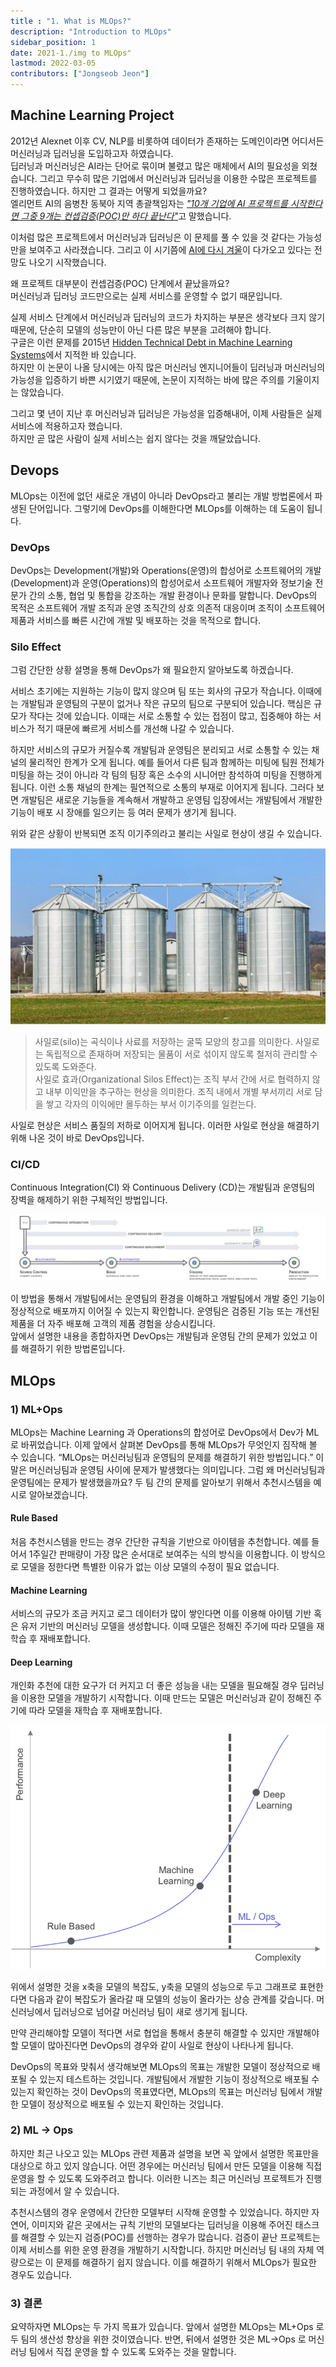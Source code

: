```yaml
---
title : "1. What is MLOps?"
description: "Introduction to MLOps"
sidebar_position: 1
date: 2021-1./img to MLOps"
lastmod: 2022-03-05
contributors: ["Jongseob Jeon"]
---
```


## Machine Learning Project

2012년 Alexnet 이후 CV, NLP를 비롯하여 데이터가 존재하는 도메인이라면 어디서든 머신러닝과 딥러닝을 도입하고자 하였습니다.  
딥러닝과 머신러닝은 AI라는 단어로 묶이며 불렸고 많은 매체에서 AI의 필요성을 외쳤습니다. 그리고 무수히 많은 기업에서 머신러닝과 딥러닝을 이용한 수많은 프로젝트를 진행하였습니다. 하지만 그 결과는 어떻게 되었을까요?  
엘리먼트 AI의 음병찬 동북아 지역 총괄책임자는 [*"10개 기업에 AI 프로젝트를 시작한다면 그중 9개는 컨셉검증(POC)만 하다 끝난다"*](https://zdnet.co.kr/view/?no=20200611062002)고 말했습니다.

이처럼 많은 프로젝트에서 머신러닝과 딥러닝은 이 문제를 풀 수 있을 것 같다는 가능성만을 보여주고 사라졌습니다. 그리고 이 시기쯤에 [AI에 다시 겨울](https://www.aifutures.org/2021/ai-winter-is-coming/)이 다가오고 있다는 전망도 나오기 시작했습니다.

왜 프로젝트 대부분이 컨셉검증(POC) 단계에서 끝났을까요?  
머신러닝과 딥러닝 코드만으로는 실제 서비스를 운영할 수 없기 때문입니다.

실제 서비스 단계에서 머신러닝과 딥러닝의 코드가 차지하는 부분은 생각보다 크지 않기 때문에, 단순히 모델의 성능만이 아닌 다른 많은 부분을 고려해야 합니다.  
구글은 이런 문제를 2015년 [Hidden Technical Debt in Machine Learning Systems](https://proceedings.neurips.cc/paper/2015/file/86df7dcfd896fcaf2674f757a2463eba-Paper.pdf)에서 지적한 바 있습니다.  
하지만 이 논문이 나올 당시에는 아직 많은 머신러닝 엔지니어들이 딥러닝과 머신러닝의 가능성을 입증하기 바쁜 시기였기 때문에, 논문이 지적하는 바에 많은 주의를 기울이지는 않았습니다.

그리고 몇 년이 지난 후 머신러닝과 딥러닝은 가능성을 입증해내어, 이제 사람들은 실제 서비스에 적용하고자 했습니다.  
하지만 곧 많은 사람이 실제 서비스는 쉽지 않다는 것을 깨달았습니다.

## Devops

MLOps는 이전에 없던 새로운 개념이 아니라 DevOps라고 불리는 개발 방법론에서 파생된 단어입니다. 그렇기에 DevOps를 이해한다면 MLOps를 이해하는 데 도움이 됩니다.

### DevOps

DevOps는 Development(개발)와 Operations(운영)의 합성어로 소프트웨어의 개발(Development)과 운영(Operations)의 합성어로서 소프트웨어 개발자와 정보기술 전문가 간의 소통, 협업 및 통합을 강조하는 개발 환경이나 문화를 말합니다.
DevOps의 목적은 소프트웨어 개발 조직과 운영 조직간의 상호 의존적 대응이며 조직이 소프트웨어 제품과 서비스를 빠른 시간에 개발 및 배포하는 것을 목적으로 합니다.

### Silo Effect

그럼 간단한 상황 설명을 통해 DevOps가 왜 필요한지 알아보도록 하겠습니다.

서비스 초기에는 지원하는 기능이 많지 않으며 팀 또는 회사의 규모가 작습니다. 이때에는 개발팀과 운영팀의 구분이 없거나 작은 규모의 팀으로 구분되어 있습니다. 핵심은 규모가 작다는 것에 있습니다. 이때는 서로 소통할 수 있는 접점이 많고, 집중해야 하는 서비스가 적기 때문에 빠르게 서비스를 개선해 나갈 수 있습니다.

하지만 서비스의 규모가 커질수록 개발팀과 운영팀은 분리되고 서로 소통할 수 있는 채널의 물리적인 한계가 오게 됩니다. 예를 들어서 다른 팀과 함께하는 미팅에 팀원 전체가 미팅을 하는 것이 아니라 각 팀의 팀장 혹은 소수의 시니어만 참석하여 미팅을 진행하게 됩니다. 이런 소통 채널의 한계는 필연적으로 소통의 부재로 이어지게 됩니다. 그러다 보면 개발팀은 새로운 기능들을 계속해서 개발하고 운영팀 입장에서는 개발팀에서 개발한 기능이 배포 시 장애를 일으키는 등 여러 문제가 생기게 됩니다.

위와 같은 상황이 반복되면 조직 이기주의라고 불리는 사일로 현상이 생길 수 있습니다.

![silo](./img/silo.png)

> 사일로(silo)는 곡식이나 사료를 저장하는 굴뚝 모양의 창고를 의미한다. 사일로는 독립적으로 존재하며 저장되는 물품이 서로 섞이지 않도록 철저히 관리할 수 있도록 도와준다.  
> 사일로 효과(Organizational Silos Effect)는 조직 부서 간에 서로 협력하지 않고 내부 이익만을 추구하는 현상을 의미한다. 조직 내에서 개별 부서끼리 서로 담을 쌓고 각자의 이익에만 몰두하는 부서 이기주의를 일컫는다.

사일로 현상은 서비스 품질의 저하로 이어지게 됩니다. 이러한 사일로 현상을 해결하기 위해 나온 것이 바로 DevOps입니다.

### CI/CD

Continuous Integration(CI) 와 Continuous Delivery (CD)는 개발팀과 운영팀의 장벽을 해제하기 위한 구체적인 방법입니다.

![cicd](./img/cicd.png)

이 방법을 통해서 개발팀에서는 운영팀의 환경을 이해하고 개발팀에서 개발 중인 기능이 정상적으로 배포까지 이어질 수 있는지 확인합니다. 운영팀은 검증된 기능 또는 개선된 제품을 더 자주 배포해 고객의 제품 경험을 상승시킵니다.  
앞에서 설명한 내용을 종합하자면 DevOps는 개발팀과 운영팀 간의 문제가 있었고 이를 해결하기 위한 방법론입니다.

## MLOps

### 1) ML+Ops

MLOps는 Machine Learning 과 Operations의 합성어로 DevOps에서 Dev가 ML로 바뀌었습니다. 이제 앞에서 살펴본 DevOps를 통해 MLOps가 무엇인지 짐작해 볼 수 있습니다.
“MLOps는 머신러닝팀과 운영팀의 문제를 해결하기 위한 방법입니다.”
이 말은 머신러닝팀과 운영팀 사이에 문제가 발생했다는 의미입니다. 그럼 왜 머신러닝팀과 운영팀에는 문제가 발생했을까요? 두 팀 간의 문제를 알아보기 위해서 추천시스템을 예시로 알아보겠습니다.

#### Rule Based

처음 추천시스템을 만드는 경우 간단한 규칙을 기반으로 아이템을 추천합니다. 예를 들어서 1주일간 판매량이 가장 많은 순서대로 보여주는 식의 방식을 이용합니다. 이 방식으로 모델을 정한다면 특별한 이유가 없는 이상 모델의 수정이 필요 없습니다.

#### Machine Learning

서비스의 규모가 조금 커지고 로그 데이터가 많이 쌓인다면 이를 이용해 아이템 기반 혹은 유저 기반의 머신러닝 모델을 생성합니다. 이때 모델은 정해진 주기에 따라 모델을 재학습 후 재배포합니다.

#### Deep Learning

개인화 추천에 대한 요구가 더 커지고 더 좋은 성능을 내는 모델을 필요해질 경우 딥러닝을 이용한 모델을 개발하기 시작합니다. 이때 만드는 모델은 머신러닝과 같이 정해진 주기에 따라 모델을 재학습 후 재배포합니다.

![graph](./img/graph.png)

위에서 설명한 것을 x축을 모델의 복잡도, y축을 모델의 성능으로 두고 그래프로 표현한다면 다음과 같이 복잡도가 올라갈 때 모델의 성능이 올라가는 상승 관계를 갖습니다. 머신러닝에서 딥러닝으로 넘어갈 머신러닝 팀이 새로 생기게 됩니다.

만약 관리해야할 모델이 적다면 서로 협업을 통해서 충분히 해결할 수 있지만 개발해야 할 모델이 많아진다면 DevOps의 경우와 같이 사일로 현상이 나타나게 됩니다.

DevOps의 목표와 맞춰서 생각해보면 MLOps의 목표는 개발한 모델이 정상적으로 배포될 수 있는지 테스트하는 것입니다. 개발팀에서 개발한 기능이 정상적으로 배포될 수 있는지 확인하는 것이 DevOps의 목표였다면, MLOps의 목표는 머신러닝 팀에서 개발한 모델이 정상적으로 배포될 수 있는지 확인하는 것입니다.

### 2) ML -> Ops

하지만 최근 나오고 있는 MLOps 관련 제품과 설명을 보면 꼭 앞에서 설명한 목표만을 대상으로 하고 있지 않습니다.
어떤 경우에는 머신러닝 팀에서 만든 모델을 이용해 직접 운영을 할 수 있도록 도와주려고 합니다. 이러한 니즈는 최근 머신러닝 프로젝트가 진행되는 과정에서 알 수 있습니다.

추천시스템의 경우 운영에서 간단한 모델부터 시작해 운영할 수 있었습니다. 하지만 자연어, 이미지와 같은 곳에서는 규칙 기반의 모델보다는 딥러닝을 이용해 주어진 태스크를 해결할 수 있는지 검증(POC)를 선행하는 경우가 많습니다. 검증이 끝난 프로젝트는 이제 서비스를 위한 운영 환경을 개발하기 시작합니다. 하지만 머신러닝 팀 내의 자체 역량으로는 이 문제를 해결하기 쉽지 않습니다. 이를 해결하기 위해서 MLOps가 필요한 경우도 있습니다.

### 3) 결론

요약하자면 MLOps는 두 가지 목표가 있습니다.
앞에서 설명한 MLOps는 ML+Ops 로 두 팀의 생산성 향상을 위한 것이였습니다.
반면, 뒤에서 설명한 것은 ML->Ops 로 머신러닝 팀에서 직접 운영을 할 수 있도록 도와주는 것을 말합니다.
